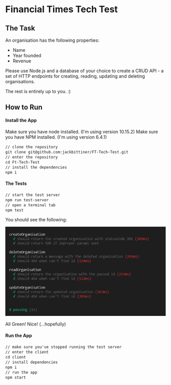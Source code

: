# Financial Times Tech Test

## The Task

An organisation has the following properties:

- Name
- Year founded
- Revenue

Please use Node.js and a database of your choice to create a CRUD API - a set of HTTP endpoints for creating, reading, updating and deleting organisations.

The rest is entirely up to you. :)

## How to Run

#### Install the App

Make sure you have node installed. (I'm using version 10.15.2)
Make sure you have NPM installed. (I'm using version 6.4.1)

```
// clone the repository
git clone git@github.com:jackbittiner/FT-Tech-Test.git
// enter the repository
cd Ft-Tech-Test
// install the dependencies
npm i
```

#### The Tests

```
// start the test server
npm run test-server
// open a terminal tab
npm test
```

You should see the following:

![tests](./readme-assets/tests-passing.PNG)

All Green! Nice! (...hopefully)

#### Run the App

```
// make sure you've stopped running the test server
// enter the client
cd client
// install dependencies
npm i
// run the app
npm start
```
